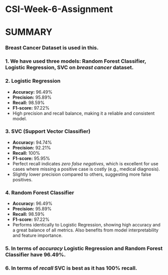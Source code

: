 # CSI-Week-6-Assignment
# SUMMARY

### Breast Cancer Dataset is used in this.
### 1. We have used three models: **Random Forest Classifier, Logistic Regression, SVC** on *breast cancer* dataset.
### 2. **Logistic Regression**
* **Accuracy:** 96.49%
* **Precision:** 95.89%
* **Recall:** 98.59%
* **F1-score:** 97.22%
* High precision and recall balance, making it a reliable and consistent model.
### 3. **SVC (Support Vector Classifier)**
* **Accuracy:** 94.74%
* **Precision:** 92.21%
* **Recall:** 100%
* **F1-score:** 95.95%
* Perfect recall indicates *zero false negatives*, which is excellent for use cases where missing a positive case is costly (e.g., medical diagnosis).
* Slightly lower precision compared to others, suggesting more false positives.
### 4. **Random Forest Classifier**
* **Accuracy:** 96.49%
* **Precision:** 95.89%
* **Recall:** 98.59%
* **F1-score:** 97.22%
* Performs identically to Logistic Regression, showing high accuracy and a great balance of all metrics. Also benefits from model interpretability and feature importance.
### 5. In terms of *accuracy* Logistic Regression and Random Forest Classifier have 96.49%.
### 6. In terms of *recall* SVC is best as it has 100% recall.

